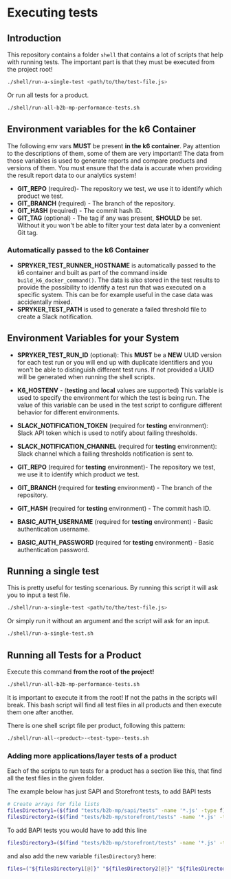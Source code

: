# Executing tests

## Introduction

This repository contains a folder `shell` that contains a lot of scripts that help with running tests. The important part is that they must be executed from the project root!

```bash
./shell/run-a-single-test <path/to/the/test-file.js>
```

Or run all tests for a product.

```bash
./shell/run-all-b2b-mp-performance-tests.sh
```

## Environment variables for the k6 Container

The following env vars **MUST** be present **in the k6 container**. Pay attention to the descriptions of them, some of them are very important! The data from those variables is used to generate reports and compare products and versions of them. You must ensure that the data is accurate when providing the result report data to our analytics system!

* **GIT_REPO** (required)- The repository we test, we use it to identify which product we test.
* **GIT_BRANCH** (required) - The branch of the repository.
* **GIT_HASH** (required) - The commit hash ID.
* **GIT_TAG** (optional) - The tag if any was present, **SHOULD** be set. Without it you won't be able to filter your test data later by a convenient Git tag.

### Automatically passed to the k6 Container

* **SPRYKER_TEST_RUNNER_HOSTNAME** is automatically passed to the k6 container and built as part of the command inside `build_k6_docker_command()`. The data is also stored in the test results to provide the possibility to identify a test run that was executed on a specific system. This can be for example useful in the case data was accidentally mixed.
* **SPRYKER_TEST_PATH** is used to generate a failed threshold file to create a Slack notification.


## Environment Variables for your System

* **SPRYKER_TEST_RUN_ID** (optional): This **MUST** be a **NEW** UUID version for each test run or you will end up with duplicate identifiers and you won't be able to distinguish different test runs. If not provided a UUID will be generated when running the shell scripts.

* **K6_HOSTENV** - (**testing** and **local** values are supported) This variable is used to specify the environment for which the test is being run. The value of this variable can be used in the test script to configure different behavior for different environments.
* **SLACK_NOTIFICATION_TOKEN** (required for **testing** environment): Slack API token which is used to notify about failing thresholds.
* **SLACK_NOTIFICATION_CHANNEL** (required for **testing** environment): Slack channel which a failing thresholds notification is sent to.
* **GIT_REPO** (required for **testing** environment)- The repository we test, we use it to identify which product we test.
* **GIT_BRANCH** (required for **testing** environment) - The branch of the repository.
* **GIT_HASH** (required for **testing** environment) - The commit hash ID.
* **BASIC_AUTH_USERNAME** (required for **testing** environment) - Basic authentication username.
* **BASIC_AUTH_PASSWORD** (required for **testing** environment) - Basic authentication password.

## Running a single test

This is pretty useful for testing scenarious. By running this script it will ask you to input a test file.

```bash
./shell/run-a-single-test <path/to/the/test-file.js>
```

Or simply run it without an argument and the script will ask for an input.

```bash
./shell/run-a-single-test.sh
```

## Running all Tests for a Product

Execute this command **from the root of the project!**

```bash
./shell/run-all-b2b-mp-performance-tests.sh
```

It is important to execute it from the root! If not the paths in the scripts will break. This bash script will find all test files in all products and then execute them one after another.

There is one shell script file per product, following this pattern:

```bash
./shell/run-all-<product>-<test-type>-tests.sh
```

### Adding more applications/layer tests of a product

Each of the scripts to run tests for a product has a section like this, that find all the test files in the given folder.

The example below has just SAPI and Storefront tests, to add BAPI tests

```bash
# Create arrays for file lists
filesDirectory1=($(find "tests/b2b-mp/sapi/tests" -name '*.js' -type f))
filesDirectory2=($(find "tests/b2b-mp/storefront/tests" -name '*.js' -type f))
```

To add BAPI tests you would have to add this line

```bash
filesDirectory3=($(find "tests/b2b-mp/storefront/tests" -name '*.js' -type f))
``` 

and also add the new variable `filesDirectory3` here:

```bash
files=("${filesDirectory1[@]}" "${filesDirectory2[@]}" "${filesDirectory3[@]}")
```
